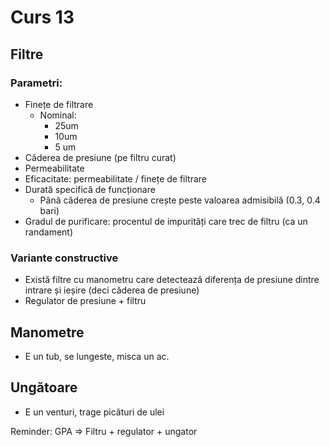 # Curs 13

## Filtre
### Parametri:
* Finețe de filtrare
    - Nominal: 
      - 25um
      - 10um  
      - 5 um
* Căderea de presiune (pe filtru curat)
* Permeabilitate
* Eficacitate: permeabilitate / finețe de filtrare
* Durată specifică de funcționare
    * Până căderea de presiune crește peste valoarea admisibilă (0.3, 0.4 bari)
* Gradul de purificare: procentul de impurități care trec de filtru (ca un randament)

### Variante constructive
* Există filtre cu manometru care detectează diferența de presiune dintre intrare și ieșire
(deci căderea de presiune)
* Regulator de presiune + filtru

## Manometre
* E un tub, se lungeste, misca un ac.

## Ungătoare
* E un venturi, trage picături de ulei

Reminder: GPA => Filtru + regulator + ungator

